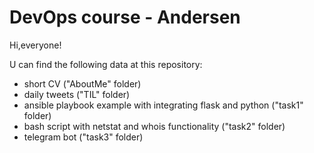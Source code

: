 <h1>DevOps course - Andersen</h1>
Hi,everyone! <p>
U can find the following data at this repository:
<ul>
  <li>short CV ("AboutMe" folder)</li>
  <li>daily tweets ("TIL" folder)</li>
  <li>ansible playbook example with integrating flask and python ("task1" folder)</li>
  <li>bash script with netstat and whois functionality ("task2" folder)</li>
  <li>telegram bot ("task3" folder)</li>
  </ul>
